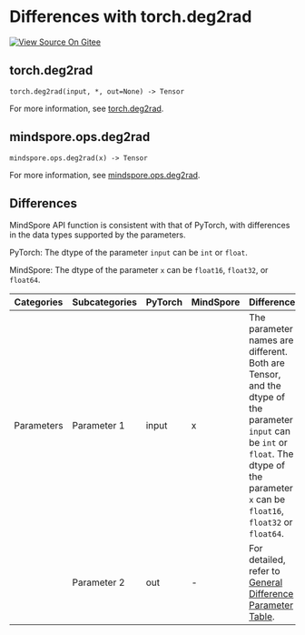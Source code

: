 # Differences with torch.deg2rad

[![View Source On Gitee](https://mindspore-website.obs.cn-north-4.myhuaweicloud.com/website-images/r2.2/resource/_static/logo_source_en.svg)](https://gitee.com/mindspore/docs/blob/r2.2/docs/mindspore/source_en/note/api_mapping/pytorch_diff/deg2rad.md)

## torch.deg2rad

```text
torch.deg2rad(input, *, out=None) -> Tensor
```

For more information, see [torch.deg2rad](https://pytorch.org/docs/1.8.1/generated/torch.deg2rad.html).

## mindspore.ops.deg2rad

```text
mindspore.ops.deg2rad(x) -> Tensor
```

For more information, see [mindspore.ops.deg2rad](https://www.mindspore.cn/docs/en/r2.2/api_python/ops/mindspore.ops.deg2rad.html).

## Differences

MindSpore API function is consistent with that of PyTorch, with differences in the data types supported by the parameters.

PyTorch: The dtype of the parameter `input` can be ``int`` or ``float``.

MindSpore: The dtype of the parameter `x` can be ``float16``, ``float32``, or ``float64``.

| Categories | Subcategories |PyTorch | MindSpore | Difference |
| --- | ---   | ---   | ---        |---  |
| Parameters | Parameter 1 | input | x | The parameter names are different. Both are Tensor, and the dtype of the parameter `input` can be ``int`` or ``float``. The dtype of the parameter `x` can be ``float16``, ``float32`` or ``float64``.|
|      | Parameter 2 | out | - | For detailed, refer to [General Difference Parameter Table](https://www.mindspore.cn/docs/en/r2.2/note/api_mapping/pytorch_api_mapping.html#general-difference-parameter-table). |